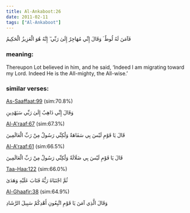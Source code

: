 ```yaml
---
title: Al-Ankaboot:26
date: 2011-02-11
tags: ["Al-Ankaboot"]
---
```

فَآمَنَ لَهُ لُوطٌ ۘ وَقَالَ إِنِّي مُهَاجِرٌ إِلَىٰ رَبِّي ۖ إِنَّهُ هُوَ الْعَزِيزُ الْحَكِيمُ
### meaning: 
Thereupon Lot believed in him, and he said, ‘Indeed I am migrating toward my Lord. Indeed He is the All-mighty, the All-wise.’
### similar verses: 

[As-Saaffaat:99](/37/99) (sim:70.8%)

وَقَالَ إِنِّي ذَاهِبٌ إِلَىٰ رَبِّي سَيَهْدِينِ

[Al-A'raaf:67](/7/67) (sim:67.3%)

قَالَ يَا قَوْمِ لَيْسَ بِي سَفَاهَةٌ وَلَٰكِنِّي رَسُولٌ مِنْ رَبِّ الْعَالَمِينَ

[Al-A'raaf:61](/7/61) (sim:66.5%)

قَالَ يَا قَوْمِ لَيْسَ بِي ضَلَالَةٌ وَلَٰكِنِّي رَسُولٌ مِنْ رَبِّ الْعَالَمِينَ

[Taa-Haa:122](/20/122) (sim:66.0%)

ثُمَّ اجْتَبَاهُ رَبُّهُ فَتَابَ عَلَيْهِ وَهَدَىٰ

[Al-Ghaafir:38](/40/38) (sim:64.9%)

وَقَالَ الَّذِي آمَنَ يَا قَوْمِ اتَّبِعُونِ أَهْدِكُمْ سَبِيلَ الرَّشَادِ
